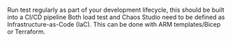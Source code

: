Run test regularly as part of your development lifecycle, this should be built into a CI/CD pipeline
Both load test and Chaos Studio need to be defined as Infrastructure-as-Code (IaC). This can be done with ARM templates/Bicep or Terraform.
